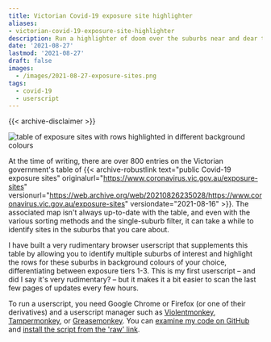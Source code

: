 ```yaml
---
title: Victorian Covid-19 exposure site highlighter
aliases:
- victorian-covid-19-exposure-site-highlighter
description: Run a highlighter of doom over the suburbs near and dear to you
date: '2021-08-27'
lastmod: '2021-08-27'
draft: false
images:
  - /images/2021-08-27-exposure-sites.png
tags:
  - covid-19
  - userscript
---
```


{{< archive-disclaimer >}}

![table of exposure sites with rows highlighted in different background colours](/images/2021-08-27-exposure-sites.png)

At the time of writing, there are over 800 entries on the Victorian government's table of {{< archive-robustlink text="public Covid-19 exposure sites" originalurl="https://www.coronavirus.vic.gov.au/exposure-sites" versionurl="https://web.archive.org/web/20210826235028/https://www.coronavirus.vic.gov.au/exposure-sites" versiondate="2021-08-16" >}}. The associated map isn't always up-to-date with the table, and even with the various sorting methods and the single-suburb filter, it can take a while to identify sites in the suburbs that you care about.

I have built a very rudimentary browser userscript that supplements this table by allowing you to identify multiple suburbs of interest and highlight the rows for these suburbs in background colours of your choice, differentiating between exposure tiers 1-3. This is my first userscript – and did I say it's very rudimentary? – but it makes it a bit easier to scan the last few pages of updates every few hours.

To run a userscript, you need Google Chrome or Firefox (or one of their derivatives) and a userscript manager such as [Violentmonkey](https://violentmonkey.github.io/), [Tampermonkey](https://www.tampermonkey.net/), or [Greasemonkey](https://www.greasespot.net/). You can [examine my code on GitHub](https://github.com/claudinec/cc-userscripts/blob/main/vic-exposure-site-highlighter.user.js) and [install the script from the 'raw' link](https://github.com/claudinec/cc-userscripts/raw/main/vic-exposure-site-highlighter.user.js).

